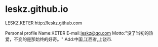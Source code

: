# leskz.github.io
LESKZ.KETER
http://leskz.github.com


Personal profile
  Name:KETER
E-mail:leskz@qq.com
 Motto:"没了当初的热爱，不变的是那始终的好奇。"
   Add:中国,江西省,上饶市.
